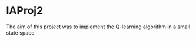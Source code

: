 # IAProj2

The aim of this project was to implement the Q-learning algorithm in a small state space

